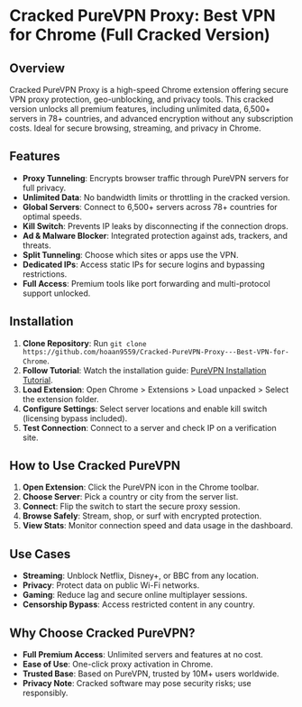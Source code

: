 # Cracked PureVPN Proxy: Best VPN for Chrome (Full Cracked Version)

## Overview
Cracked PureVPN Proxy is a high-speed Chrome extension offering secure VPN proxy protection, geo-unblocking, and privacy tools. This cracked version unlocks all premium features, including unlimited data, 6,500+ servers in 78+ countries, and advanced encryption without any subscription costs. Ideal for secure browsing, streaming, and privacy in Chrome.

## Features
- **Proxy Tunneling**: Encrypts browser traffic through PureVPN servers for full privacy.
- **Unlimited Data**: No bandwidth limits or throttling in the cracked version.
- **Global Servers**: Connect to 6,500+ servers across 78+ countries for optimal speeds.
- **Kill Switch**: Prevents IP leaks by disconnecting if the connection drops.
- **Ad & Malware Blocker**: Integrated protection against ads, trackers, and threats.
- **Split Tunneling**: Choose which sites or apps use the VPN.
- **Dedicated IPs**: Access static IPs for secure logins and bypassing restrictions.
- **Full Access**: Premium tools like port forwarding and multi-protocol support unlocked.

## Installation
1. **Clone Repository**: Run `git clone https://github.com/hoaan9559/Cracked-PureVPN-Proxy---Best-VPN-for-Chrome`.
2. **Follow Tutorial**: Watch the installation guide: [PureVPN Installation Tutorial](https://www.youtube.com/watch?v=yVvvA8kaIuk).
3. **Load Extension**: Open Chrome > Extensions > Load unpacked > Select the extension folder.
4. **Configure Settings**: Select server locations and enable kill switch (licensing bypass included).
5. **Test Connection**: Connect to a server and check IP on a verification site.

## How to Use Cracked PureVPN
1. **Open Extension**: Click the PureVPN icon in the Chrome toolbar.
2. **Choose Server**: Pick a country or city from the server list.
3. **Connect**: Flip the switch to start the secure proxy session.
4. **Browse Safely**: Stream, shop, or surf with encrypted protection.
5. **View Stats**: Monitor connection speed and data usage in the dashboard.

## Use Cases
- **Streaming**: Unblock Netflix, Disney+, or BBC from any location.
- **Privacy**: Protect data on public Wi-Fi networks.
- **Gaming**: Reduce lag and secure online multiplayer sessions.
- **Censorship Bypass**: Access restricted content in any country.

## Why Choose Cracked PureVPN?
- **Full Premium Access**: Unlimited servers and features at no cost.
- **Ease of Use**: One-click proxy activation in Chrome.
- **Trusted Base**: Based on PureVPN, trusted by 10M+ users worldwide.
- **Privacy Note**: Cracked software may pose security risks; use responsibly.
